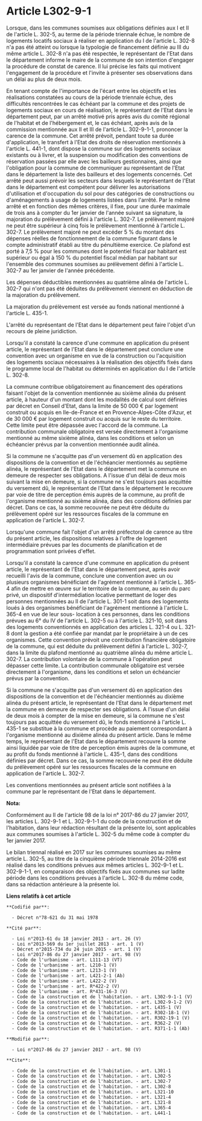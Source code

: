# Article L302-9-1

Lorsque, dans les communes soumises aux obligations définies aux I et II de l'article L. 302-5, au terme de la période
triennale échue, le nombre de logements locatifs sociaux à réaliser en application du I de l'article L. 302-8 n'a pas été
atteint ou lorsque la typologie de financement définie au III du même article L. 302-8 n'a pas été respectée, le représentant
de l'Etat dans le département informe le maire de la commune de son intention d'engager la procédure de constat de carence.
Il lui précise les faits qui motivent l'engagement de la procédure et l'invite à présenter ses observations dans un délai au
plus de deux mois. 

En tenant compte de l'importance de l'écart entre les objectifs et les réalisations constatées au cours de la période
triennale échue, des difficultés rencontrées le cas échéant par la commune et des projets de logements sociaux en cours de
réalisation, le représentant de l'Etat dans le département peut, par un arrêté motivé pris après avis du comité régional de
l'habitat et de l'hébergement et, le cas échéant, après avis de la commission mentionnée aux II et III de l'article L.
302-9-1-1, prononcer la carence de la commune. Cet arrêté prévoit, pendant toute sa durée d'application, le transfert à
l'Etat des droits de réservation mentionnés à l'article L. 441-1, dont dispose la commune sur des logements sociaux existants
ou à livrer, et la suspension ou modification des conventions de réservation passées par elle avec les bailleurs
gestionnaires, ainsi que l'obligation pour la commune de communiquer au représentant de l'Etat dans le département la liste
des bailleurs et des logements concernés. Cet arrêté peut aussi prévoir les secteurs dans lesquels le représentant de l'Etat
dans le département est compétent pour délivrer les autorisations d'utilisation et d'occupation du sol pour des catégories de
constructions ou d'aménagements à usage de logements listées dans l'arrêté. Par le même arrêté et en fonction des mêmes
critères, il fixe, pour une durée maximale de trois ans à compter du 1er janvier de l'année suivant sa signature, la
majoration du prélèvement défini à l'article L. 302-7. Le prélèvement majoré ne peut être supérieur à cinq fois le
prélèvement mentionné à l'article L. 302-7. Le prélèvement majoré ne peut excéder 5 % du montant des dépenses réelles de
fonctionnement de la commune figurant dans le compte administratif établi au titre du pénultième exercice. Ce plafond est
porté à 7,5 % pour les communes dont le potentiel fiscal par habitant est supérieur ou égal à 150 % du potentiel fiscal
médian par habitant sur l'ensemble des communes soumises au prélèvement défini à l'article L. 302-7 au 1er janvier de l'année
précédente. 

Les dépenses déductibles mentionnées au quatrième alinéa de l'article L. 302-7 qui n'ont pas été déduites du prélèvement
viennent en déduction de la majoration du prélèvement. 

La majoration du prélèvement est versée au fonds national mentionné à l'article L. 435-1. 

L'arrêté du représentant de l'Etat dans le département peut faire l'objet d'un recours de pleine juridiction. 

Lorsqu'il a constaté la carence d'une commune en application du présent article, le représentant de l'Etat dans le
département peut conclure une convention avec un organisme en vue de la construction ou l'acquisition des logements sociaux
nécessaires à la réalisation des objectifs fixés dans le programme local de l'habitat ou déterminés en application du I de
l'article L. 302-8. 

La commune contribue obligatoirement au financement des opérations faisant l'objet de la convention mentionnée au sixième
alinéa du présent article, à hauteur d'un montant dont les modalités de calcul sont définies par décret en Conseil d'Etat,
dans la limite de 50 000 € par logement construit ou acquis en Ile-de-France et en Provence-Alpes-Côte d'Azur, et de 30 000 €
par logement construit ou acquis sur le reste du territoire. Cette limite peut être dépassée avec l'accord de la commune. La
contribution communale obligatoire est versée directement à l'organisme mentionné au même sixième alinéa, dans les conditions
et selon un échéancier prévus par la convention mentionnée audit alinéa. 

Si la commune ne s'acquitte pas d'un versement dû en application des dispositions de la convention et de l'échéancier
mentionnés au septième alinéa, le représentant de l'Etat dans le département met la commune en demeure de respecter ses
obligations. A l'issue d'un délai de deux mois suivant la mise en demeure, si la commune ne s'est toujours pas acquittée du
versement dû, le représentant de l'Etat dans le département le recouvre par voie de titre de perception émis auprès de la
commune, au profit de l'organisme mentionné au sixième alinéa, dans des conditions définies par décret. Dans ce cas, la somme
recouvrée ne peut être déduite du prélèvement opéré sur les ressources fiscales de la commune en application de l'article L.
302-7. 

Lorsqu'une commune fait l'objet d'un arrêté préfectoral de carence au titre du présent article, les dispositions relatives à
l'offre de logement intermédiaire prévues par les documents de planification et de programmation sont privées d'effet. 

Lorsqu'il a constaté la carence d'une commune en application du présent article, le représentant de l'Etat dans le
département peut, après avoir recueilli l'avis de la commune, conclure une convention avec un ou plusieurs organismes
bénéficiant de l'agrément mentionné à l'article L. 365-4 afin de mettre en œuvre sur le territoire de la commune, au sein du
parc privé, un dispositif d'intermédiation locative permettant de loger des personnes mentionnées au II de l'article L. 301-1
soit dans des logements loués à des organismes bénéficiant de l'agrément mentionné à l'article L. 365-4 en vue de leur sous-
location à ces personnes, dans les conditions prévues au 6° du IV de l'article L. 302-5 ou à l'article L. 321-10, soit dans
des logements conventionnés en application des articles L. 321-4 ou L. 321-8 dont la gestion a été confiée par mandat par le
propriétaire à un de ces organismes. Cette convention prévoit une contribution financière obligatoire de la commune, qui est
déduite du prélèvement défini à l'article L. 302-7, dans la limite du plafond mentionné au quatrième alinéa du même article
L. 302-7. La contribution volontaire de la commune à l'opération peut dépasser cette limite. La contribution communale
obligatoire est versée directement à l'organisme, dans les conditions et selon un échéancier prévus par la convention. 

Si la commune ne s'acquitte pas d'un versement dû en application des dispositions de la convention et de l'échéancier
mentionnés au dixième alinéa du présent article, le représentant de l'Etat dans le département met la commune en demeure de
respecter ses obligations. A l'issue d'un délai de deux mois à compter de la mise en demeure, si la commune ne s'est toujours
pas acquittée du versement dû, le fonds mentionné à l'article L. 435-1 se substitue à la commune et procède au paiement
correspondant à l'organisme mentionné au dixième alinéa du présent article. Dans le même temps, le représentant de l'Etat
dans le département recouvre la somme ainsi liquidée par voie de titre de perception émis auprès de la commune, et au profit
du fonds mentionné à l'article L. 435-1, dans des conditions définies par décret. Dans ce cas, la somme recouvrée ne peut
être déduite du prélèvement opéré sur les ressources fiscales de la commune en application de l'article L. 302-7. 

Les conventions mentionnées au présent article sont notifiées à la commune par le représentant de l'Etat dans le département.

**Nota:**

Conformément au II de l'article 98 de la loi n° 2017-86 du 27 janvier 2017, les articles L. 302-9-1 et L. 302-9-1-1 du code
de la construction et de l'habitation, dans leur rédaction résultant de la présente loi, sont applicables aux communes
soumises à l'article L. 302-5 du même code à compter du 1er janvier 2017. 

Le bilan triennal réalisé en 2017 sur les communes soumises au même article L. 302-5, au titre de la cinquième période
triennale 2014-2016 est réalisé dans les conditions prévues aux mêmes articles L. 302-9-1 et L. 302-9-1-1, en comparaison des
objectifs fixés aux communes sur ladite période dans les conditions prévues à l'article L. 302-8 du même code, dans sa
rédaction antérieure à la présente loi.

**Liens relatifs à cet article**

	**Codifié par**:

	  - Décret n°78-621 du 31 mai 1978

	**Cité par**:

	  - Loi n°2013-61 du 18 janvier 2013 - art. 26 (V)
	  - Loi n°2013-569 du 1er juillet 2013 - art. 1 (V)
	  - Décret n°2015-734 du 24 juin 2015 - art. 1 (V)
	  - Loi n°2017-86 du 27 janvier 2017 - art. 98 (V)
	  - Code de l'urbanisme - art. L111-13 (VT)
	  - Code de l'urbanisme - art. L210-1 (V)
	  - Code de l'urbanisme - art. L213-1 (V)
	  - Code de l'urbanisme - art. L421-2-1 (Ab)
	  - Code de l'urbanisme - art. L422-2 (V)
	  - Code de l'urbanisme - art. R*422-2 (V)
	  - Code de l'urbanisme - art. R*431-16-3 (V)
	  - Code de la construction et de l'habitation. - art. L302-9-1-1 (V)
	  - Code de la construction et de l'habitation. - art. L302-9-1-2 (V)
	  - Code de la construction et de l'habitation. - art. L435-1 (V)
	  - Code de la construction et de l'habitation. - art. R302-18-1 (V)
	  - Code de la construction et de l'habitation. - art. R302-19-1 (V)
	  - Code de la construction et de l'habitation. - art. R362-2 (V)
	  - Code de la construction et de l'habitation. - art. R371-1-1 (Ab)

	**Modifié par**:

	  - Loi n°2017-86 du 27 janvier 2017 - art. 98 (V)

	**Cite**:

	  - Code de la construction et de l'habitation. - art. L301-1
	  - Code de la construction et de l'habitation. - art. L302-5
	  - Code de la construction et de l'habitation. - art. L302-7
	  - Code de la construction et de l'habitation. - art. L302-8
	  - Code de la construction et de l'habitation. - art. L321-10
	  - Code de la construction et de l'habitation. - art. L321-4
	  - Code de la construction et de l'habitation. - art. L321-8
	  - Code de la construction et de l'habitation. - art. L365-4
	  - Code de la construction et de l'habitation. - art. L441-1
